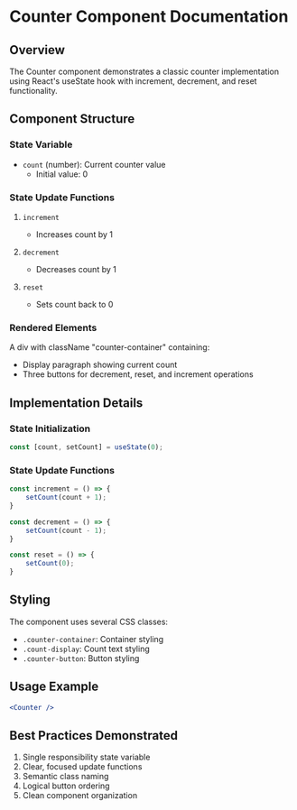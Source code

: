 # Counter Component Documentation

## Overview
The Counter component demonstrates a classic counter implementation using React's useState hook with increment, decrement, and reset functionality.

## Component Structure

### State Variable
- `count` (number): Current counter value
  - Initial value: 0

### State Update Functions
1. `increment`
   - Increases count by 1
   
2. `decrement`
   - Decreases count by 1
   
3. `reset`
   - Sets count back to 0

### Rendered Elements
A div with className "counter-container" containing:
- Display paragraph showing current count
- Three buttons for decrement, reset, and increment operations

## Implementation Details

### State Initialization
```jsx
const [count, setCount] = useState(0);
```

### State Update Functions
```jsx
const increment = () => {
    setCount(count + 1);
}

const decrement = () => {
    setCount(count - 1);
}

const reset = () => {
    setCount(0);
}
```

## Styling
The component uses several CSS classes:
- `.counter-container`: Container styling
- `.count-display`: Count text styling
- `.counter-button`: Button styling

## Usage Example
```jsx
<Counter />
```

## Best Practices Demonstrated
1. Single responsibility state variable
2. Clear, focused update functions
3. Semantic class naming
4. Logical button ordering
5. Clean component organization